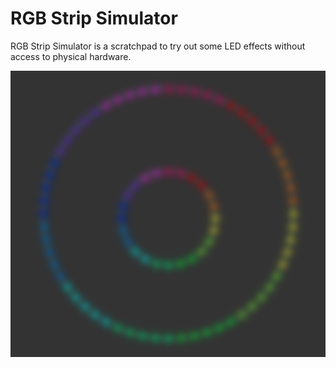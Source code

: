# RGB Strip Simulator

RGB Strip Simulator is a scratchpad to try out some LED effects without access to physical hardware.

![Screenshot of Simlator](doc/screenshot.png)
